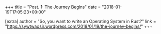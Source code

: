 +++
title = "Post. 1: The Journey Begins"
date = "2018-01-19T17:05:23+00:00"

[extra]
author = "So, you want to write an Operating System in Rust?"
link = "https://sywtwaosir.wordpress.com/2018/01/19/the-journey-begins/"
+++
